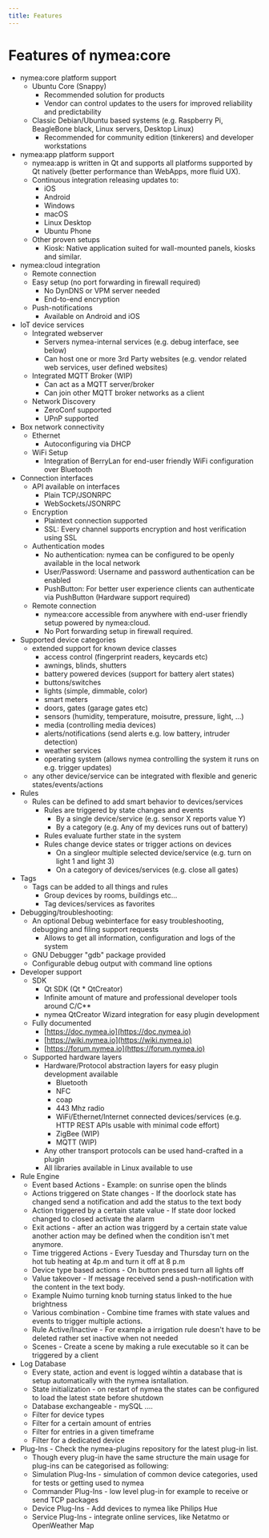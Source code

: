```yaml
---
title: Features
---
```

# Features of nymea:core

* nymea:core platform support
    *   Ubuntu Core (Snappy)
        *   Recommended solution for products
        *   Vendor can control updates to the users for improved reliability and predictability
    *   Classic Debian/Ubuntu based systems (e.g. Raspberry Pi, BeagleBone black, Linux servers, Desktop Linux)
        *   Recommended for community edition (tinkerers) and developer workstations
* nymea:app platform support
    * nymea:app is written in Qt and supports all platforms supported by Qt natively (better performance than WebApps, more fluid UX).
    *   Continuous integration releasing updates to:
        *   iOS
        *   Android
        *   Windows
        *   macOS
        *   Linux Desktop
        *   Ubuntu Phone
    *   Other proven setups
        *   Kiosk: Native application suited for wall-mounted panels, kiosks and similar.
* nymea:cloud integration
    *   Remote connection
    *   Easy setup (no port forwarding in firewall required)
        *   No DynDNS or VPM server needed
        *   End-to-end encryption
    *   Push-notifications
        *   Available on Android and iOS
* IoT device services
    * Integrated webserver
        * Servers nymea-internal services (e.g. debug interface, see below)
        * Can host one or more 3rd Party websites (e.g. vendor related web services, user defined websites)
    * Integrated MQTT Broker (WIP)
        * Can act as a MQTT server/broker
        * Can join other MQTT broker networks as a client
    * Network Discovery 
        * ZeroConf supported
        * UPnP supported
* Box network connectivity
    * Ethernet
        * Autoconfiguring via DHCP
    * WiFi Setup
        * Integration of BerryLan for end-user friendly WiFi configuration over Bluetooth
* Connection interfaces
    *  API available on interfaces
        * Plain TCP/JSONRPC
        * WebSockets/JSONRPC
    * Encryption
        * Plaintext connection supported
        * SSL: Every channel supports encryption and host verification using SSL
    * Authentication modes
        * No authentication: nymea can be configured to be openly available in the local network
        * User/Password: Username and password authentication can be enabled
        * PushButton: For better user experience clients can authenticate via PushButton (Hardware support required)
    * Remote connection
        * nymea:core accessible from anywhere with end-user friendly setup powered by nymea:cloud.
        * No Port forwarding setup in firewall required.
* Supported device categories
    * extended support for known device classes
        * access control (fingerprint readers, keycards etc)
        * awnings, blinds, shutters
        * battery powered devices (support for battery alert states)
        * buttons/switches
        * lights (simple, dimmable, color)
        * smart meters
        * doors, gates (garage gates etc)
        * sensors (humidity, temperature, moisutre, pressure, light, ...)
        * media (controlling media devices)
        * alerts/notifications (send alerts e.g. low battery, intruder detection)
        * weather services
        * operating system (allows nymea controlling the system it runs on e.g. trigger updates)
    * any other device/service can be integrated with flexible and generic states/events/actions
* Rules
    * Rules can be defined to add smart behavior to devices/services
        * Rules are triggered by state changes and events
            * By a single device/service (e.g. sensor X reports value Y)
            * By a category (e.g. Any of my devices runs out of battery)
        * Rules evaluate further state in the system
        * Rules change device states or trigger actions on devices
            * On a singleor multiple selected device/service (e.g. turn on light 1 and light 3)
            * On a category of devices/services (e.g. close all gates)
* Tags 
    * Tags can be added to all things and rules 
        * Group devices by rooms, buildings etc...
        * Tag devices/services as favorites
* Debugging/troubleshooting:
    * An optional Debug webinterface for easy troubleshooting, debugging and filing support requests
        * Allows to get all information, configuration and logs of the system
    * GNU Debugger "gdb" package provided
    * Configurable debug output with command line options
* Developer support
    * SDK
        * Qt SDK (Qt * QtCreator)
        * Infinite amount of mature and professional developer tools around C/C**
        * nymea QtCreator Wizard integration for easy plugin development
    * Fully documented
        * [https://doc.nymea.io](https://doc.nymea.io)
        * [https://wiki.nymea.io](https://wiki.nymea.io)
        * [https://forum.nymea.io](https://forum.nymea.io)
    * Supported hardware layers
        * Hardware/Protocol abstraction layers for easy plugin development available
            * Bluetooth
            * NFC
            * coap
            * 443 Mhz radio
            * WiFi/Ethernet/Internet connected devices/services (e.g. HTTP REST APIs usable with minimal code effort)
            * ZigBee (WIP)
            * MQTT (WIP)
        * Any other transport protocols can be used hand-crafted in a plugin
        * All libraries available in Linux available to use
* Rule Engine
    * Event based Actions - Example: on sunrise open the blinds
    * Actions triggered on State changes - If the doorlock state has changed send a notification and add the status to the text body
    * Action triggered by a certain state value - If state door locked changed to closed activate the alarm  
    * Exit actions - after an action was triggerd by a certain state value another action may be defined when the condition isn't met anymore.
    * Time triggered Actions - Every Tuesday and Thursday turn on the hot tub heating at 4p.m and turn it off at 8 p.m
    * Device type based actions - On button pressed turn all lights off
    * Value takeover - If message received send a push-notification with the content in the text body.
    * Example Nuimo turning knob turning status linked to the hue brightness
    * Various combination - Combine time frames with state values and events to trigger multiple actions.
    * Rule Active/Inactive - For example a irrigation rule doesn't have to be deleted rather set inactive when not needed
    * Scenes - Create a scene by making a rule executable so it can be triggered by a client
* Log Database
    * Every state, action and event is logged wihtin a database that is setup automatically with the nymea isntallation.
    * State initialization - on restart of nymea the states can be configured to load the latest state before shutdown
    * Database exchangeable - mySQL ....
    * Filter for device types
    * Filter for a certain amount of entries
    * Filter for entries in a given timeframe
    * Filter for a dedicated device
* Plug-Ins - Check the nymea-plugins repository for the latest plug-in list.
    * Though every plug-in have the same structure the main usage for plug-ins can be categorised as following:
    * Simulation Plug-Ins - simulation of common device categories, used for tests or getting used to nymea
    * Commander Plug-Ins - low level plug-in for example to receive or send TCP packages
    * Device Plug-Ins - Add devices to nymea like Philips Hue
    * Service Plug-Ins - integrate online services, like Netatmo or OpenWeather Map

